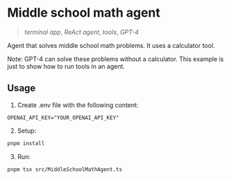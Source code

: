 # Middle school math agent

> _terminal app_, _ReAct agent_, _tools_, _GPT-4_

Agent that solves middle school math problems. It uses a calculator tool.

Note: GPT-4 can solve these problems without a calculator. This example is just to show how to run tools in an agent.

## Usage

1. Create .env file with the following content:

```
OPENAI_API_KEY="YOUR_OPENAI_API_KEY"
```

2. Setup:

```sh
pnpm install
```

3. Run:

```sh
pnpm tsx src/MiddleSchoolMathAgent.ts
```
